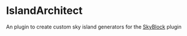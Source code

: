 # IslandArchitect
An plugin to create custom sky island generators for the [SkyBlock](https://github.com/andresbytes/SkyBlock/) plugin
